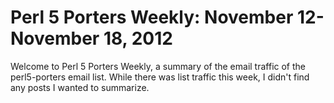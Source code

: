 Perl 5 Porters Weekly: November 12-November 18, 2012
====================================================

Welcome to Perl 5 Porters Weekly, a summary of the email traffic of the
perl5-porters email list.  While there was list traffic this week, I 
didn't find any posts I wanted to summarize.
